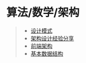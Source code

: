 #  算法/数学/架构 
> * [ 设计模式 ](./idea-design-mode.md)
> * [ 架构设计经验分享 ](./idea-architectural.md)
> * [ 前端架构 ](./idea-front-end-archi.md)
> * [ 基本数据结构 ](./idea-基本数据结构.md)

